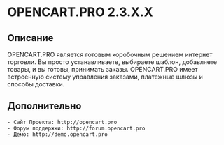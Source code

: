 # OPENCART.PRO 2.3.X.X

## Описание

OPENCART.PRO  является  готовым коробочным решением интернет торговли. Вы просто устанавливаете, выбираете шаблон, добавляете товары, и вы готовы, принимать заказы. OPENCART.PRO имеет встроенную систему  управления заказами, платежные шлюзы и способы доставки.

## Дополнительно
	- Сайт Проекта: http://opencart.pro
	- Форум поддержки: http://forum.opencart.pro
	- Демо: http://demo.opencart.pro